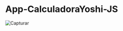 # App-CalculadoraYoshi-JS

![Capturar](https://user-images.githubusercontent.com/86329011/209752980-c2e6fd78-5b20-49c8-99cb-ad4239624d4e.PNG)
